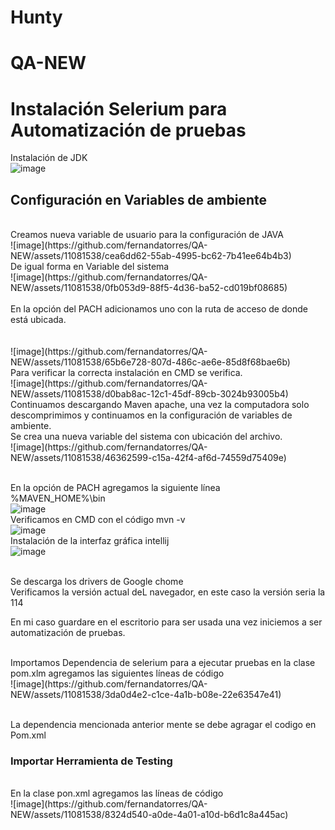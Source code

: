 # Hunty
# QA-NEW
# Instalación Selerium para Automatización de pruebas
Instalación de JDK 
<br />
![image](https://github.com/fernandatorres/QA-NEW/assets/11081538/a1a36aeb-79f2-4f75-b5ab-07be16a4fd51)
<br />
## Configuración en Variables de ambiente
<br />
Creamos nueva variable de usuario para la configuración de JAVA
<br />
![image](https://github.com/fernandatorres/QA-NEW/assets/11081538/cea6dd62-55ab-4995-bc62-7b41ee64b4b3)
<br />
De igual forma en Variable del sistema
<br />
![image](https://github.com/fernandatorres/QA-NEW/assets/11081538/0fb053d9-88f5-4d36-ba52-cd019bf08685)
<br <br /><br />
En la opción del PACH adicionamos uno con la ruta de acceso de donde está ubicada.
<br />
<br /><br />
![image](https://github.com/fernandatorres/QA-NEW/assets/11081538/65b6e728-807d-486c-ae6e-85d8f68bae6b)
<br />
Para verificar la correcta instalación en CMD se verifica.
<br />
![image](https://github.com/fernandatorres/QA-NEW/assets/11081538/d0bab8ac-12c1-45df-89cb-3024b93005b4)


<br />
Continuamos descargando Maven apache, una vez la computadora solo descomprimimos y continuamos en la configuración de variables de ambiente. 
<br />
Se crea una nueva variable del sistema con ubicación del archivo.
<br />
![image](https://github.com/fernandatorres/QA-NEW/assets/11081538/46362599-c15a-42f4-af6d-74559d75409e)

<br />En la opción de PACH agregamos la siguiente línea 
<br />
%MAVEN_HOME%\bin
<br />
![image](https://github.com/fernandatorres/QA-NEW/assets/11081538/664306ee-4b37-4b06-96ff-48d938ceabed)
<br />
Verificamos en CMD con el código mvn -v
<br />
![image](https://github.com/fernandatorres/QA-NEW/assets/11081538/9d56e1ac-789d-4a0a-9442-794137ac7221)
<br />
Instalación de la interfaz gráfica intellij
<br />![image](https://github.com/fernandatorres/QA-NEW/assets/11081538/163066fa-613e-45df-8292-73e51a162ed9)
<br />

<br />
Se descarga los drivers de Google chome
<br />Verificamos la versión actual deL navegador, en este caso la versión seria la 114 
<br />

En mi caso guardare en el escritorio para ser usada una vez iniciemos a ser automatización de pruebas. 

<br />
Importamos Dependencia de selerium para a ejecutar pruebas en la clase pom.xlm agregamos las siguientes líneas de código 

<br />
 ![image](https://github.com/fernandatorres/QA-NEW/assets/11081538/3da0d4e2-c1ce-4a1b-b08e-22e63547e41)

<br />



<br />

La dependencia mencionada anterior mente se debe  agragar el codigo en Pom.xml
<br />
### Importar Herramienta de Testing 
<br />
En la clase pon.xml agregamos las líneas de código 
<br />
![image](https://github.com/fernandatorres/QA-NEW/assets/11081538/8324d540-a0de-4a01-a10d-b6d1c8a445ac)
